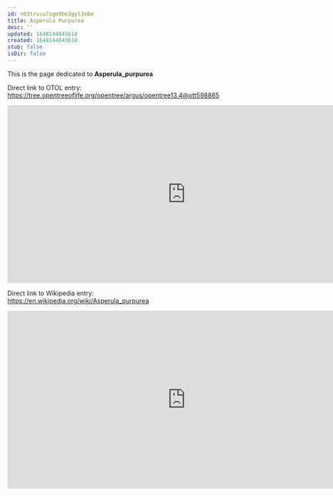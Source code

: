 ```yaml
---
id: n03trvcu7zgm9be3gyl3x6m
title: Asperula Purpurea
desc: ''
updated: 1648144045618
created: 1648144045618
stub: false
isDir: false
---
```

This is the page dedicated to **Asperula_purpurea**


Direct link to OTOL entry: https://tree.opentreeoflife.org/opentree/argus/opentree13.4@ott598865



<html>
    <body>
    <iframe src="https://tree.opentreeoflife.org/opentree/argus/opentree13.4@ott598865"
    width="800" height="400" frameborder="0" allowfullscreen> </iframe>
    </body>
</html>
    


Direct link to Wikipedia entry: https://en.wikipedia.org/wiki/Asperula_purpurea



<html>
    <body>
    <iframe src="https://en.wikipedia.org/wiki/Asperula_purpurea"
    width="800" height="400" frameborder="0" allowfullscreen> </iframe>
    </body>
</html>
    
